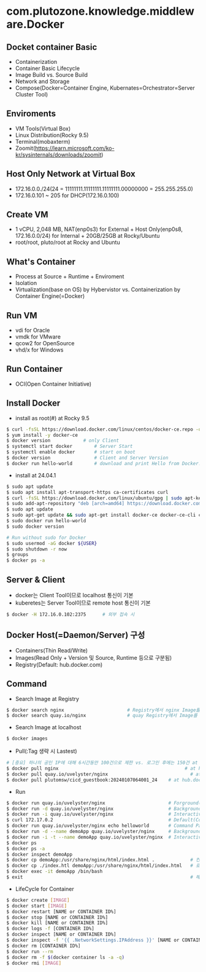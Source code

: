 # com.plutozone.knowledge.middleware.Docker


## Docket container Basic
- Containerization
- Container Basic Lifecycle
- Image Build vs. Source Build
- Network and Storage
- Compose(Docker=Container Engine, Kubernates=Orchestrator=Server Cluster Tool)


## Enviroments
- VM Tools(Virtual Box)
- Linux Distribution(Rocky 9.5)
- Terminal(mobaxterm)
- Zoomit(https://learn.microsoft.com/ko-kr/sysinternals/downloads/zoomit)


## Host Only Network at Virtual Box
- 172.16.0.0./24(24 = 11111111.11111111.11111111.00000000 = 255.255.255.0)
- 172.16.0.101 ~ 205 for DHCP(172.16.0.100)


## Create VM
- 1 vCPU, 2,048 MB, NAT(enp0s3) for External + Host Only(enp0s8, 172.16.0.0/24) for Internal + 20GB/25GB at Rocky/Ubuntu
- root/root, pluto/root at Rocky and Ubuntu


## What's Container
- Process at Source + Runtime + Enviroment
- Isolation
- Virtualization(base on OS) by Hybervistor vs. Containerization by Container Engine(=Docker)


## Run VM
- vdi for Oracle
- vmdk for VMware
- qcow2 for OpenSource
- vhd/x for Windows


## Run Container	
- OCI(Open Container Initiative)


## Install Docker
- install as root(#) at Rocky 9.5
```bash
$ curl -fsSL https://download.docker.com/linux/centos/docker-ce.repo -o /etc/yum.repos.d/docker-ce.repo		
$ yum install -y docker-ce		
$ docker version            # only Client
$ systemctl start docker		# Server Start
$ systemctl enable docker		# start on boot
$ docker version		        # Client and Server Version
$ docker run hello-world		# download and print Hello from Docker!
```

- install at 24.04.1
```bash
$ sudo apt update                                                                                                # update
$ sudo apt install apt-transport-https ca-certificates curl                                                      # install requried package
$ curl -fsSL https://download.docker.com/linux/ubuntu/gpg | sudo apt-key add -                                   # Docker official GPG Key
$ sudo add-apt-repository "deb [arch=amd64] https://download.docker.com/linux/ubuntu $(lsb_release -cs) stable"  # Docker Repository
$ sudo apt update                                                                                                # update
$ sudo apt-get update && sudo apt-get install docker-ce docker-ce-cli containerd.io                              # install Docker
$ sudo docker run hello-world                                                                                    # confirm Docker
$ sudo docker version

# Run without sudo for Docker
$ sudo usermod -aG docker ${USER}
$ sudo shutdown -r now
$ groups
$ docker ps -a
```

## Server & Client
- docker는 Client Tool이므로 localhost 통신이 기본
- kuberetes는 Server Tool이므로 remote host 통신이 기본
```bash
$ docker -H 172.16.0.102:2375      # 외부 접속 시
```


## Docker Host(=Daemon/Server) 구성
- Containers(Thin Read/Write)
- Images(Read Only + Version 및 Source, Runtime 등으로 구분됨)
- Registry(Default: hub.docker.com)


## Command
- Search Image at Registry
```bash
$ docker search nginx				        # Registry에서 nginx Image를 검색(=https://hub.docker.com/에서 nginx를 검색)	
$ docker search quay.io/nginx				# quay Registry에서 Image를 검색	
```

- Search Image at localhost
```bash
$ docker images
```

- Pull(:Tag 생략 시 Lastest)
```bash
# [중요] 하나의 공인 IP에 대해 6시간동안 100건으로 제한 vs. 로그인 후에는 150건 at hub.docker.com
$ docker pull nginx				                                 # at hub.docker.com
$ docker pull quay.io/uvelyster/nginx				               # at quay.io/uvelyster/nginx
$ docker pull plutomsw/cicd_guestbook:20240107064001_24    # at hub.docker.com/plutomsw/cicd_guestbook
```

- Run
```bash
$ docker run quay.io/uvelyster/nginx                       # Forground(stdout + stderr) Mode
$ docker run -d quay.io/uvelyster/nginx                    # Background(stdout is none) Mode
$ docker run -i quay.io/uvelyster/nginx                    # Interactive(stdin + stdout + stderr) Mode
$ curl 172.17.0.2                                          # Default(Container 내부에서만 접속 가능)
$ docker run quay.io/uvelyster/nginx echo helloworld       # Command Parameter
$ docker run -d --name demoApp quay.io/uvelyster/nginx     # Background Mode + Alias Name
$ docker run -i -t --name demoApp quay.io/uvelyster/nginx  # Interactive(stdin + stdout + stderr) / TTY Mode(=-it) + Alias Name
$ docker ps
$ docker ps -a
$ docker inspect demoApp
$ docker cp demoApp:/usr/share/nginx/html/index.html .             # 컨테이너 파일을 로컬로 복사
$ docker cp ./index.htl demoApp:/usr/share/nginx/html/index.html   # 로컬 파일을 컨테이너 파일로 복사
$ docker exec -it demoApp /bin/bash				                         # [중요] 해당 컨테이너에 접근=exec addtional process(i: Interactive, t: TTY) after run(PID=1)
$ exit                                                             # 해당 컨테이너에서 나가기
```

- LifeCycle for Container
```bash
$ docker create [IMAGE]
$ docker start [IMAGE]                                                          # create + start = run
$ docker restart [NAME or CONTAINER ID%]
$ docker stop [NAME or CONTAINER ID%]                                           # SIGTERM(15)에 해당하는 안전 종료(참고: kill -l)
$ docker kill [NAME or CONTAINER ID%]                                           # SIGTERM(9)에 해당하는 강제 종료
$ docker logs -f [CONTAINER ID%]
$ docker inspect [NAME or CONTAINER ID%]
$ docker inspect -f '{{ .NetworkSettings.IPAddress }}' [NAME or CONTAINER ID%]  # IP 확인
$ docker rm [CONTAINER ID%]                                                     # 중지되어 있어야 삭제 가능
$ docker run --rm                                                               # 컨테이너 중지 시 자동 삭제
$ docker rm -f $(docker container ls -a -q)                                     # 모든 컨테이너 삭제(-f: 강제 중지 후 삭제)
$ docker rmi [IMAGE]                                                            # 이미지 삭제(해당 컨테이너가 삭제되어야 이미지 삭제 가능)
```
